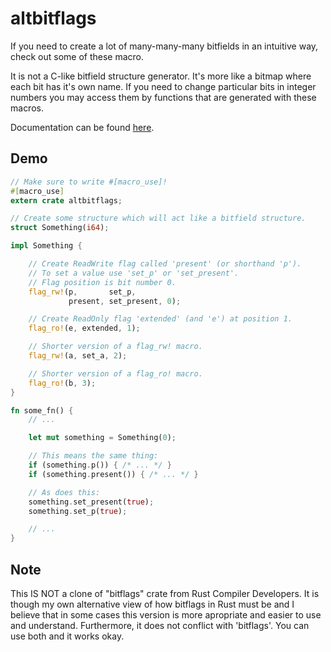 # altbitflags
If you need to create a lot of many-many-many bitfields in an intuitive way, check out some of these macro.

It is not a C-like bitfield structure generator. It's more like a bitmap where each bit has it's own name. If you need to change particular bits in integer numbers you may access them by functions that are generated with these macros.

Documentation can be found [here](https://max-ym.github.io/rust-altbitflags/docs/altbitflags/).

## Demo
```rust
// Make sure to write #[macro_use]!
#[macro_use]
extern crate altbitflags;

// Create some structure which will act like a bitfield structure.
struct Something(i64);

impl Something {

    // Create ReadWrite flag called 'present' (or shorthand 'p').
    // To set a value use 'set_p' or 'set_present'.
    // Flag position is bit number 0.
    flag_rw!(p,       set_p,
             present, set_present, 0);

    // Create ReadOnly flag 'extended' (and 'e') at position 1.
    flag_ro!(e, extended, 1);

    // Shorter version of a flag_rw! macro.
    flag_rw!(a, set_a, 2);

    // Shorter version of a flag_ro! macro.
    flag_ro!(b, 3);
}

fn some_fn() {
    // ...

    let mut something = Something(0);

    // This means the same thing:
    if (something.p()) { /* ... */ }
    if (something.present()) { /* ... */ }

    // As does this:
    something.set_present(true);
    something.set_p(true);

    // ...
}
```

## Note
This IS NOT a clone of "bitflags" crate from Rust Compiler Developers. It is though my own alternative view of how bitflags in Rust must be and I believe that in some cases this version is more apropriate and easier to use and understand. Furthermore, it does not conflict with 'bitflags'. You can use both and it works okay.
